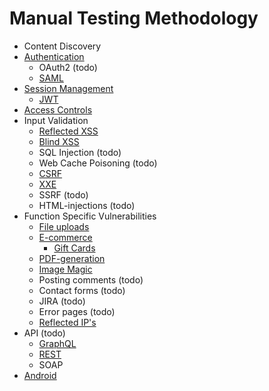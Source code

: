 # Manual Testing Methodology


+ Content Discovery
+ [Authentication](https://github.com/Bengman/Methodology/blob/master/authentication.md)
  - OAuth2 (todo)
  - [SAML](https://github.com/Bengman/Methodology/blob/master/saml.md)
+ [Session Management](https://github.com/Bengman/Methodology/blob/master/session_management.md)
   - [JWT](https://github.com/Bengman/Methodology/blob/master/jwt.md) 
+ [Access Controls](https://github.com/Bengman/Methodology/blob/master/access_controls.md)
+ Input Validation
  - [Reflected XSS](https://github.com/Bengman/Methodology/blob/master/reflected_xss.md)
  - [Blind XSS](https://github.com/Bengman/Methodology/blob/master/blind_xss.md)
  - SQL Injection (todo)
  - Web Cache Poisoning (todo)
  - [CSRF](https://github.com/Bengman/Methodology/blob/master/csrf.md)
  - [XXE](https://github.com/Bengman/Methodology/blob/master/xxe.md)
  - SSRF (todo)
  - HTML-injections (todo)
+ Function Specific Vulnerabilities
  - [File uploads](https://github.com/Bengman/Methodology/blob/master/file_upload.md)
  - [E-commerce](https://github.com/Bengman/Methodology/blob/master/cart.md)
    - [Gift Cards](https://github.com/Bengman/Methodology/blob/master/gift_cards.md)
  - [PDF-generation](https://github.com/Bengman/Methodology/blob/master/pdf_gen.md)
  - [Image Magic](https://github.com/Bengman/Methodology/blob/master/image_magic.md)
  - Posting comments (todo)
  - Contact forms (todo)
  - JIRA (todo)
  - Error pages (todo)
  - [Reflected IP's](https://github.com/Bengman/Methodology/blob/master/reflected_ip.md)
+ API (todo)
  - [GraphQL](https://github.com/Bengman/Methodology/blob/master/graphql.md)
  - [REST](https://github.com/Bengman/Methodology/blob/master/rest_api.md)
  - SOAP
+ [Android](https://github.com/Bengman/Methodology/blob/master/android.md)

